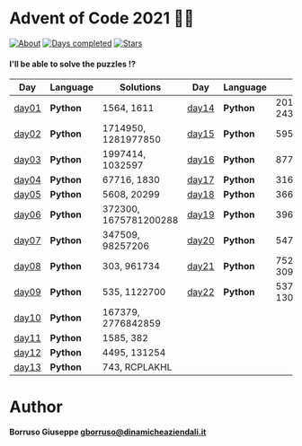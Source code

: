 # Advent of Code 2021 🎅🏻

[![About](https://img.shields.io/badge/Advent%20of%20Code%20🎄-2021-brightgreen)](https://adventofcode.com/2021/about)
[![Days completed](https://img.shields.io/badge/day%20📅-22-blue)](https://adventofcode.com/2021)
[![Stars](https://img.shields.io/badge/stars%20⭐-44-yellow)](https://adventofcode.com/2021/stats)

#### I'll be able to solve the puzzles !?

| Day             | Language   | Solutions             | Day             | Language   | Solutions                |
|-----------------|------------|-----------------------|-----------------|------------|--------------------------|
| [day01](day01/) | **Python** | 1564, 1611            | [day14](day14/) | **Python** | 2010, 2437698971143      |
| [day02](day02/) | **Python** | 1714950, 1281977850   | [day15](day15/) | **Python** | 595, 2914                |
| [day03](day03/) | **Python** | 1997414, 1032597      | [day16](day16/) | **Python** | 877, 194435634456        |
| [day04](day04/) | **Python** | 67716, 1830           | [day17](day17/) | **Python** | 3160, 1928               |
| [day05](day05/) | **Python** | 5608, 20299           | [day18](day18/) | **Python** | 3665, 4775               |
| [day06](day06/) | **Python** | 372300, 1675781200288 | [day19](day19/) | **Python** | 396, 11828               |
| [day07](day07/) | **Python** | 347509, 98257206      | [day20](day20/) | **Python** | 5479, 19012              |
| [day08](day08/) | **Python** | 303, 961734           | [day21](day21/) | **Python** | 752745, 309196008717909  |
| [day09](day09/) | **Python** | 535, 1122700          | [day22](day22/) | **Python** | 537042, 1304385553084863 |
| [day10](day10/) | **Python** | 167379, 2776842859    |
| [day11](day11/) | **Python** | 1585, 382             |
| [day12](day12/) | **Python** | 4495, 131254          |
| [day13](day13/) | **Python** | 743, RCPLAKHL         |

Author
=======

**Borruso Giuseppe <gborruso@dinamicheaziendali.it>**
